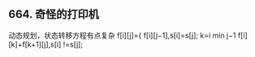 ## 664. 奇怪的打印机
动态规划，状态转移方程有点复杂
f[i][j]={ f[i][j−1],s[i]=s[j];
        k=i
min    j−1 f[i][k]+f[k+1][j],s[i] !=s[j];

​
